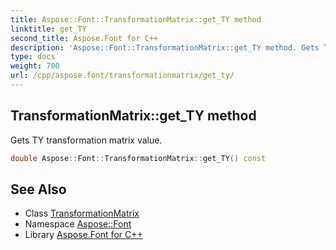 ```yaml
---
title: Aspose::Font::TransformationMatrix::get_TY method
linktitle: get_TY
second_title: Aspose.Font for C++
description: 'Aspose::Font::TransformationMatrix::get_TY method. Gets TY transformation matrix value in C++.'
type: docs
weight: 700
url: /cpp/aspose.font/transformationmatrix/get_ty/
---
```

## TransformationMatrix::get_TY method


Gets TY transformation matrix value.

```cpp
double Aspose::Font::TransformationMatrix::get_TY() const
```

## See Also

* Class [TransformationMatrix](../)
* Namespace [Aspose::Font](../../)
* Library [Aspose.Font for C++](../../../)
